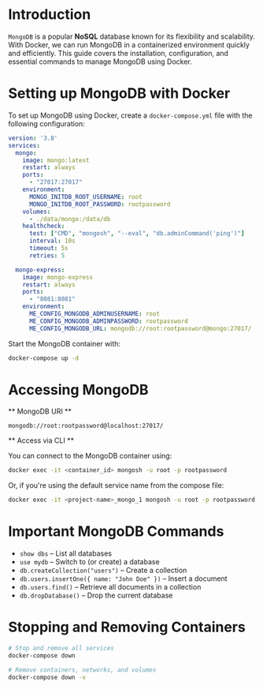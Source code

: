 # Introduction

`MongoDB` is a popular **NoSQL** database known for its flexibility and scalability. With Docker, we can run MongoDB in a containerized environment quickly and efficiently. This guide covers the installation, configuration, and essential commands to manage MongoDB using Docker.


# Setting up MongoDB with Docker

To set up MongoDB using Docker, create a `docker-compose.yml` file with the following configuration:

```yaml
version: '3.8'
services:
  mongo:
    image: mongo:latest
    restart: always
    ports:
      - "27017:27017"
    environment:
      MONGO_INITDB_ROOT_USERNAME: root
      MONGO_INITDB_ROOT_PASSWORD: rootpassword
    volumes:
      - ./data/mongo:/data/db
    healthcheck:
      test: ["CMD", "mongosh", "--eval", "db.adminCommand('ping')"]
      interval: 10s
      timeout: 5s
      retries: 5

  mongo-express:
    image: mongo-express
    restart: always
    ports:
      - "8081:8081"
    environment:
      ME_CONFIG_MONGODB_ADMINUSERNAME: root
      ME_CONFIG_MONGODB_ADMINPASSWORD: rootpassword
      ME_CONFIG_MONGODB_URL: mongodb://root:rootpassword@mongo:27017/
```

Start the MongoDB container with:

```bash
docker-compose up -d
```


# Accessing MongoDB

** MongoDB URI **

```plaintext
mongodb://root:rootpassword@localhost:27017/
```

** Access via CLI **

You can connect to the MongoDB container using:

```bash
docker exec -it <container_id> mongosh -u root -p rootpassword
```

Or, if you're using the default service name from the compose file:

```bash
docker exec -it <project-name>_mongo_1 mongosh -u root -p rootpassword
```


# Important MongoDB Commands

* `show dbs` – List all databases
* `use mydb` – Switch to (or create) a database
* `db.createCollection("users")` – Create a collection
* `db.users.insertOne({ name: "John Doe" })` – Insert a document
* `db.users.find()` – Retrieve all documents in a collection
* `db.dropDatabase()` – Drop the current database


# Stopping and Removing Containers

```bash
# Stop and remove all services
docker-compose down

# Remove containers, networks, and volumes
docker-compose down -v
```

